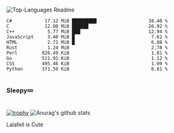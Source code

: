 #

![Top-Languages Readme](https://github.com/MogsFriend/MogsFriend/workflows/Top-Languages%20Readme/badge.svg)

<!--START_SECTION:top_language-->
```text
C#            17.12 MiB █████████                   38.40 %
C             12.00 MiB ██████                      26.92 %
C++            5.77 MiB ███                         12.94 %
JavaScript     3.40 MiB █                            7.62 %
HTML           2.71 MiB █                            6.08 %
Rust           1.24 MiB                              2.78 %
Perl         826.49 KiB                              1.81 %
Go           511.91 KiB                              1.12 %
CSS          495.46 KiB                              1.09 %
Python       371.59 KiB                              0.81 %
```
<!--END_SECTION:top_language-->

#
### Sleepy💤
#
[![trophy](https://github-profile-trophy.vercel.app/?username=MogsFriend&theme=onedark)](https://github.com/ryo-ma/github-profile-trophy)
![Anurag's github stats](https://github-readme-stats.vercel.app/api?username=MogsFriend&hide=prs,issues,contribs&count_private=true)

Lalafell is Cute
<!--
**MogsFriend/MogsFriend** is a ✨ _special_ ✨ repository because its `README.md` (this file) appears on your GitHub profile.

Here are some ideas to get you started:

- 🔭 I’m currently working on ...
- 🌱 I’m currently learning ...
- 👯 I’m looking to collaborate on ...
- 🤔 I’m looking for help with ...
- 💬 Ask me about ...
- 📫 How to reach me: ...
- 😄 Pronouns: ...
- ⚡ Fun fact: ...
-->
